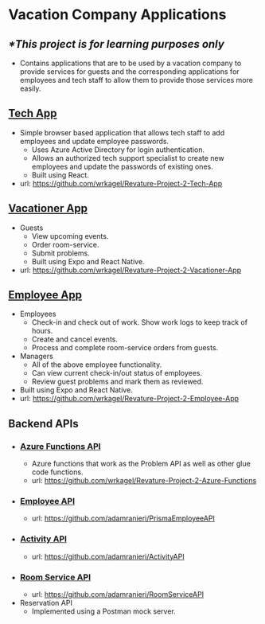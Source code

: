 # Vacation Company Applications
## ***\*This project is for learning purposes only***
- Contains applications that are to be used by a vacation company to provide services for guests and the corresponding applications for employees and tech staff to allow them to provide those services more easily.

## [Tech App](https://github.com/wrkagel/Revature-Project-2-Tech-App)
- Simple browser based application that allows tech staff to add employees and update employee passwords.
  - Uses Azure Active Directory for login authentication.
  - Allows an authorized tech support specialist to create new employees and update the passwords of existing ones.
  - Built using React.
- url: https://github.com/wrkagel/Revature-Project-2-Tech-App

## [Vacationer App](https://github.com/wrkagel/Revature-Project-2-Vacationer-App)
- Guests
  - View upcoming events.
  - Order room-service.
  - Submit problems.
  - Built using Expo and React Native.
- url: https://github.com/wrkagel/Revature-Project-2-Vacationer-App

## [Employee App](https://github.com/wrkagel/Revature-Project-2-Employee-App)
  - Employees
    - Check-in and check out of work. Show work logs to keep track of hours.
    - Create and cancel events.
    - Process and complete room-service orders from guests.
  - Managers
    - All of the above employee functionality.
    - Can view current check-in/out status of employees.
    - Review guest problems and mark them as reviewed.
  - Built using Expo and React Native.
  - url: https://github.com/wrkagel/Revature-Project-2-Employee-App



## Backend APIs
  - ### [Azure Functions API](https://github.com/wrkagel/Revature-Project-2-Azure-Functions)
    - Azure functions that work as the Problem API as well as other glue code functions.
    - url: https://github.com/wrkagel/Revature-Project-2-Azure-Functions
  - ### [Employee API](https://github.com/adamranieri/PrismaEmployeeAPI)
    - url: https://github.com/adamranieri/PrismaEmployeeAPI
  - ### [Activity API](https://github.com/adamranieri/ActivityAPI)
    - url: https://github.com/adamranieri/ActivityAPI
  - ### [Room Service API](https://github.com/adamranieri/RoomServiceAPI)
    - url: https://github.com/adamranieri/RoomServiceAPI
  - Reservation API
    - Implemented using a Postman mock server.